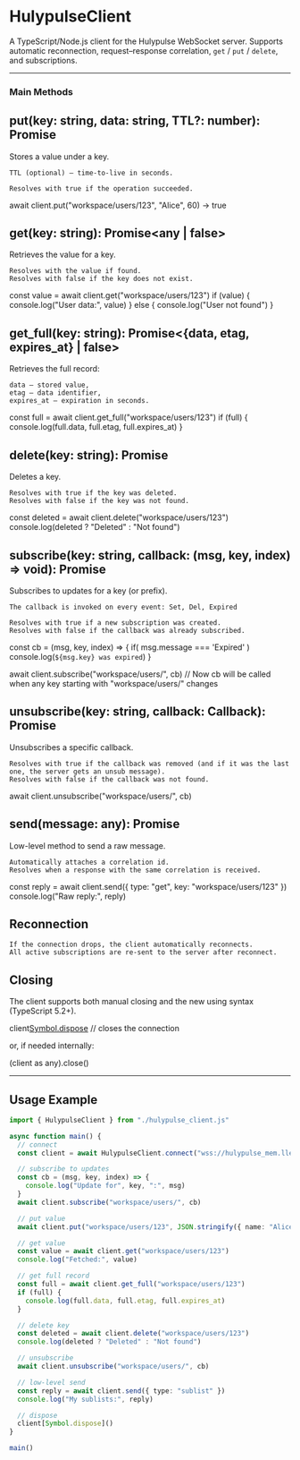 # HulypulseClient

A TypeScript/Node.js client for the Hulypulse WebSocket server.
Supports automatic reconnection, request–response correlation, `get` / `put` / `delete`, and subscriptions.

---

### Main Methods

## put(key: string, data: string, TTL?: number): Promise<boolean>

Stores a value under a key.

    TTL (optional) — time-to-live in seconds.

    Resolves with true if the operation succeeded.

await client.put("workspace/users/123", "Alice", 60) → true

## get(key: string): Promise<any | false>

Retrieves the value for a key.

    Resolves with the value if found.
    Resolves with false if the key does not exist.

const value = await client.get("workspace/users/123")
if (value) {
  console.log("User data:", value)
} else {
  console.log("User not found")
}

## get_full(key: string): Promise<{data, etag, expires_at} | false>

Retrieves the full record:

    data — stored value,
    etag — data identifier,
    expires_at — expiration in seconds.

const full = await client.get_full("workspace/users/123")
if (full) {
  console.log(full.data, full.etag, full.expires_at)
}

## delete(key: string): Promise<boolean>

Deletes a key.

    Resolves with true if the key was deleted.
    Resolves with false if the key was not found.

const deleted = await client.delete("workspace/users/123")
console.log(deleted ? "Deleted" : "Not found")

## subscribe(key: string, callback: (msg, key, index) => void): Promise<boolean>

Subscribes to updates for a key (or prefix).

    The callback is invoked on every event: Set, Del, Expired

    Resolves with true if a new subscription was created.
    Resolves with false if the callback was already subscribed.

const cb = (msg, key, index) => {
  if( msg.message === 'Expired' ) console.log(`${msg.key} was expired`)
}

await client.subscribe("workspace/users/", cb)
// Now cb will be called when any key starting with "workspace/users/" changes

## unsubscribe(key: string, callback: Callback): Promise<boolean>

Unsubscribes a specific callback.

    Resolves with true if the callback was removed (and if it was the last one, the server gets an unsub message).
    Resolves with false if the callback was not found.

await client.unsubscribe("workspace/users/", cb)

## send(message: any): Promise<any>

Low-level method to send a raw message.

    Automatically attaches a correlation id.
    Resolves when a response with the same correlation is received.

const reply = await client.send({ type: "get", key: "workspace/users/123" })
console.log("Raw reply:", reply)

## Reconnection

    If the connection drops, the client automatically reconnects.
    All active subscriptions are re-sent to the server after reconnect.

## Closing

The client supports both manual closing and the new using syntax (TypeScript 5.2+).

client[Symbol.dispose]() // closes the connection

or, if needed internally:

(client as any).close()

---

## Usage Example

```ts
import { HulypulseClient } from "./hulypulse_client.js"

async function main() {
  // connect
  const client = await HulypulseClient.connect("wss://hulypulse_mem.lleo.me/ws")

  // subscribe to updates
  const cb = (msg, key, index) => {
    console.log("Update for", key, ":", msg)
  }
  await client.subscribe("workspace/users/", cb)

  // put value
  await client.put("workspace/users/123", JSON.stringify({ name: "Alice" }), 5)

  // get value
  const value = await client.get("workspace/users/123")
  console.log("Fetched:", value)

  // get full record
  const full = await client.get_full("workspace/users/123")
  if (full) {
    console.log(full.data, full.etag, full.expires_at)
  }

  // delete key
  const deleted = await client.delete("workspace/users/123")
  console.log(deleted ? "Deleted" : "Not found")

  // unsubscribe
  await client.unsubscribe("workspace/users/", cb)

  // low-level send
  const reply = await client.send({ type: "sublist" })
  console.log("My sublists:", reply)

  // dispose
  client[Symbol.dispose]()
}

main()

